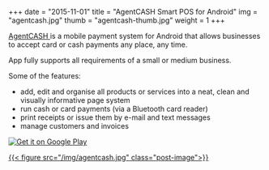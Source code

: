 +++
date        = "2015-11-01"
title       = "AgentCASH Smart POS for Android"
img 		= "agentcash.jpg"
thumb		= "agentcash-thumb.jpg"
weight		= 1
+++

<a href ="http://www.agentcash.com" target="_blank">AgentCASH </a> is a mobile payment system for Android that allows businesses to accept card or cash payments any place, any time.

App fully supports all requirements of a small or medium business.

Some of the features:

* add, edit and organise all products or services into a neat, clean and visually informative page system
* run cash or card payments (via a Bluetooth card reader)
* print receipts or issue them by e-mail and text messages
* manage customers and invoices


<a class="playstore-link" target="_blank" href='https://play.google.com/store/apps/details?id=com.agentcash.register&hl=en&utm_source=global_co&utm_medium=prtnr&utm_content=Mar2515&utm_campaign=PartBadge&pcampaignid=MKT-Other-global-all-co-prtnr-py-PartBadge-Mar2515-1'><img alt='Get it on Google Play' src='https://play.google.com/intl/en_us/badges/images/generic/en_badge_web_generic.png'/></a>

<a target="_blank" href='https://play.google.com/store/apps/details?id=com.agentcash.register&hl=en&utm_source=global_co&utm_medium=prtnr&utm_content=Mar2515&utm_campaign=PartBadge&pcampaignid=MKT-Other-global-all-co-prtnr-py-PartBadge-Mar2515-1'>{{< figure src="/img/agentcash.jpg" class="post-image">}}</a>

